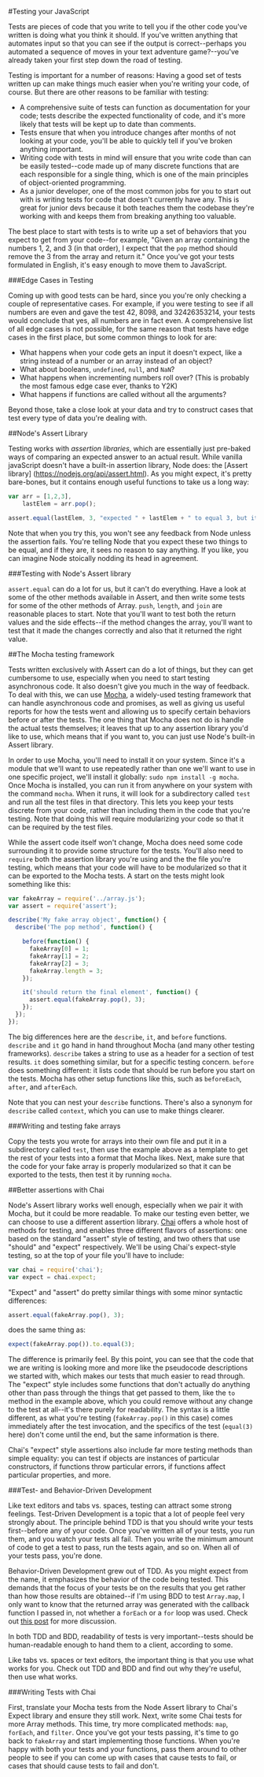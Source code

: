 #Testing your JavaScript

Tests are pieces of code that you write to tell you if the other code you've written is doing what you think it should. If you've written anything that automates input so that you can see if the output is correct--perhaps you automated a sequence of moves in your text adventure game?--you've already taken your first step down the road of testing.

Testing is important for a number of reasons: Having a good set of tests written up can make things much easier when you're writing your code, of course. But there are other reasons to be familiar with testing:

- A comprehensive suite of tests can function as documentation for your code; tests describe the expected functionality of code, and it's more likely that tests will be kept up to date than comments.
- Tests ensure that when you introduce changes after months of not looking at your code, you'll be able to quickly tell if you've broken anything important.
- Writing code with tests in mind will ensure that you write code than can be easily tested--code made up of many discrete functions that are each responsible for a single thing, which is one of the main principles of object-oriented programming.
- As a junior developer, one of the most common jobs for you to start out with is writing tests for code that doesn't currently have any. This is great for junior devs because it both teaches them the codebase they're working with and keeps them from breaking anything too valuable.

The best place to start with tests is to write up a set of behaviors that you expect to get from your code--for example, "Given an array containing the numbers 1, 2, and 3 (in that order), I expect that the `pop` method should remove the 3 from the array and return it." Once you've got your tests formulated in English, it's easy enough to move them to JavaScript.

###Edge Cases in Testing

Coming up with good tests can be hard, since you you're only checking a couple of representative cases. For example, if you were testing to see if all numbers are even and gave the test 42, 8098, and 32426353214, your tests would conclude that yes, all numbers are in fact even. A comprehensive list of all edge cases is not possible, for the same reason that tests have edge cases in the first place, but some common things to look for are:

- What happens when your code gets an input it doesn't expect, like a string instead of a number or an array instead of an object?
- What about booleans, `undefined`, `null`, and `NaN`?
- What happens when incrementing numbers roll over? (This is probably the most famous edge case ever, thanks to Y2K)
- What happens if functions are called without all the arguments?

Beyond those, take a close look at your data and try to construct cases that test every type of data you're dealing with.

##Node's Assert Library

Testing works with *assertion libraries*, which are essentially just pre-baked ways of comparing an expected answer to an actual result. While vanilla javaScript doesn't have a built-in assertion library, Node does: the [Assert library] (https://nodejs.org/api/assert.html). As you might expect, it's pretty bare-bones, but it contains enough useful functions to take us a long way:

```js
var arr = [1,2,3],
    lastElem = arr.pop();

assert.equal(lastElem, 3, "expected " + lastElem + " to equal 3, but it didn't!" );
```

Note that when you try this, you won't see any feedback from Node unless the assertion fails. You're telling Node that you expect these two things to be equal, and if they are, it sees no reason to say anything. If you like, you can imagine Node stoically nodding its head in agreement.

###Testing with Node's Assert library

`assert.equal` can do a lot for us, but it can't do everything. Have a look at some of the other methods available in Assert, and then write some tests for some of the other methods of Array. `push`, `length`, and `join` are reasonable places to start. Note that you'll want to test both the return values and the side effects--if the method changes the array, you'll want to test that it made the changes correctly and also that it returned the right value.

##The Mocha testing framework

Tests written exclusively with Assert can do a lot of things, but they can get cumbersome to use, especially when you need to start testing asynchronous code. It also doesn't give you much in the way of feedback. To deal with this, we can use [Mocha](http://mochajs.org/), a widely-used testing framework that can handle asynchronous code and promises, as well as giving us useful reports for how the tests went and allowing us to specify certain behaviors before or after the tests. The one thing that Mocha does not do is handle the actual tests themselves; it leaves that up to any assertion library you'd like to use, which means that if you want to, you can just use Node's built-in Assert library.

In order to use Mocha, you'll need to install it on your system. Since it's a module that we'll want to use repeatedly rather than one we'll want to use in one specific project, we'll install it globally: `sudo npm install -g mocha`. Once Mocha is installed, you can run it from anywhere on your system with the command `mocha`. When it runs, it will look for a subdirectory called `test` and run all the test files in that directory. This lets you keep your tests discrete from your code, rather than including them in the code that you're testing. Note that doing this will require modularizing your code so that it can be required by the test files.

While the assert code itself won't change, Mocha does need some code surrounding it to provide some structure for the tests. You'll also need to `require` both the assertion library you're using and the the file you're testing, which means that your code will have to be modularized so that it can be exported to the Mocha tests. A start on the tests might look something like this:

```js
var fakeArray = require('../array.js');
var assert = require('assert');

describe('My fake array object', function() {
  describe('The pop method', function() {

    before(function() {
      fakeArray[0] = 1;
      fakeArray[1] = 2;
      fakeArray[2] = 3;
      fakeArray.length = 3;
    });

    it('should return the final element', function() {
      assert.equal(fakeArray.pop(), 3);
    });
  });
});
```

The big differences here are the `describe`, `it`, and `before` functions. `describe` and `it` go hand in hand throughout Mocha (and many other testing frameworks). `describe` takes a string to use as a header for a section of test results. `it` does something similar, but for a specific testing concern. `before` does something different: it lists code that should be run before you start on the tests. Mocha has other setup functions like this, such as `beforeEach`, `after`, and `afterEach`.

Note that you can nest your `describe` functions. There's also a synonym for `describe` called `context`, which you can use to make things clearer.


###Writing and testing fake arrays

Copy the tests you wrote for arrays into their own file and put it in a subdirectory called `test`, then use the example above as a template to get the rest of your tests into a format that Mocha likes. Next, make sure that the code for your fake array is properly modularized so that it can be exported to the tests, then test it by running `mocha`.

##Better assertions with Chai

Node's Assert library works well enough, especially when we pair it with Mocha, but it could be more readable. To make our testing even better, we can choose to use a different assertion library. [Chai](http://chaijs.com/api/bdd/) offers a whole host of methods for testing, and enables three different flavors of assertions: one based on the standard "assert" style of testing, and two others that use "should" and "expect" respectively. We'll be using Chai's expect-style testing, so at the top of your file you'll have to include:

```js
var chai = require('chai');
var expect = chai.expect;
```

"Expect" and "assert" do pretty similar things with some minor syntactic differences:

```js
assert.equal(fakeArray.pop(), 3);
```

does the same thing as:

```js
expect(fakeArray.pop()).to.equal(3);
```

The difference is primarily feel. By this point, you can see that the code that we are writing is looking more and more like the pseudocode descriptions we started with, which makes our tests that much easier to read through. The "expect" style includes some functions that don't actually do anything other than pass through the things that get passed to them, like the `to` method in the example above, which you could remove without any change to the test at all--it's there purely for readability. The syntax is a little different, as what you're testing (`fakeArray.pop()` in this case) comes immediately after the test invocation, and the specifics of the test (`equal(3)` here) don't come until the end, but the same information is there.

Chai's "expect" style assertions also include far more testing methods than simple equality: you can test if objects are instances of particular constructors, if functions throw particular errors, if functions affect particular properties, and more.

###Test- and Behavior-Driven Development

Like text editors and tabs vs. spaces, testing can attract some strong feelings. Test-Driven Development is a topic that a lot of people feel very strongly about. The principle behind TDD is that you should write your tests first--before any of your code. Once you've written all of your tests, you run them, and you watch your tests all fail. Then you write the minimum amount of code to get a test to pass, run the tests again, and so on. When all of your tests pass, you're done.

Behavior-Driven Development grew out of TDD. As you might expect from the name, it emphasizes the behavior of the code being tested. This demands that the focus of your tests be on the results that you get rather than how those results are obtained--if I'm using BDD to test `Array.map`, I only want to know that the returned array was generated with the callback function I passed in, not whether a `forEach` or a `for` loop was used. Check out [this post](http://programmers.stackexchange.com/questions/135218/what-is-the-difference-between-writing-test-cases-for-bdd-and-tdd) for more discussion.

In both TDD and BDD, readability of tests is very important--tests should be human-readable enough to hand them to a client, according to some.

Like tabs vs. spaces or text editors, the important thing is that you use what works for you. Check out TDD and BDD and find out why they're useful, then use what works.

###Writing Tests with Chai

First, translate your Mocha tests from the Node Assert library to Chai's Expect library and ensure they still work. Next, write some Chai tests for more Array methods. This time, try more complicated methods: `map`, `forEach`, and `filter`. Once you've got your tests passing, it's time to go back to `fakeArray` and start implementing those functions. When you're happy with both your tests and your functions, pass them around to other people to see if you can come up with cases that cause tests to fail, or cases that should cause tests to fail and don't.

